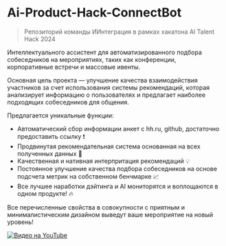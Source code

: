 # Ai-Product-Hack-ConnectBot
> Репозиторий команды ИИнтеграция в рамках хакатона AI Talent Hack 2024

Интеллектуального ассистент для автоматизированного подбора собеседников на мероприятиях, таких как конференции, корпоративные встречи и массовые ивенты. 

Основная цель проекта — улучшение качества взаимодействия участников за счет использования системы рекомендаций, которая анализирует информацию о пользователях и предлагает наиболее подходящих собеседников для общения.

Предлагается уникальные функции:

* Автоматический сбор информации анкет с hh.ru, github, достаточно предоставить ссылку ❗
* Продвинутая рекомендательная система основанная на всех полученных данных 🎯
* Качественная и нативная интерпритация рекомендаций 💡
* Постоянное улучшение качества подбора собеседников на основе подсчета метрик на собственном бенчмарке 📈
* Все лучшее наработки дэйтинга и AI мониторятся и воплощаются в одном продукте! 🔥


Все перечисленные свойства в совокупности с приятным и минималистическим дизайном выведут ваше мероприятие на новый уровень!   


<!-- <video src='./docs/video/demo_tg_video.mkv' width=180/> | <video src='video2.mp4' width=180/> -->

<!-- <video src='https://www.youtube.com/watch?v=oSSHahL8XgE' /> -->

<!-- ![=видео не загрузилось=](https://www.youtube.com/watch?v=oSSHahL8XgE) -->

<!-- https://www.youtube.com/watch?v=YOUTUBE_VIDEO_ID_HERE -->

<!-- <iframe width="560" height="315" src="https://www.youtube.com/embed/oSSHahL8XgE" frameborder="0" allow="accelerometer; autoplay; encrypted-media; gyroscope; picture-in-picture" allowfullscreen></iframe> -->

[![Видео на YouTube](https://img.youtube.com/vi/rmwsualqTjE/0.jpg)](https://www.youtube.com/watch?v=rmwsualqTjE)
